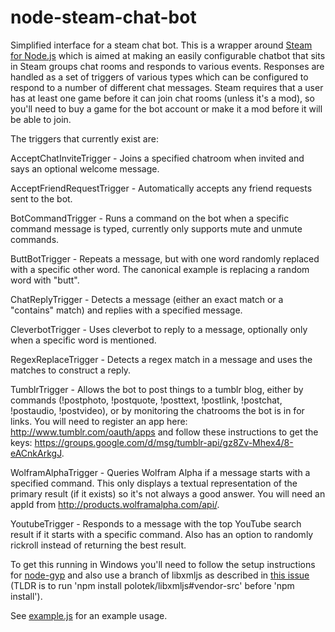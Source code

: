 node-steam-chat-bot
===================

Simplified interface for a steam chat bot. This is a wrapper around [Steam for Node.js](https://github.com/seishun/node-steam) which is aimed at making an easily configurable chatbot that sits in Steam groups chat rooms and responds to various events. Responses are handled as a set of triggers of various types which can be configured to respond to a number of different chat messages. Steam requires that a user has at least one game before it can join chat rooms (unless it's a mod), so you'll need to buy a game for the bot account or make it a mod before it will be able to join.

The triggers that currently exist are:

AcceptChatInviteTrigger - Joins a specified chatroom when invited and says an optional welcome message.

AcceptFriendRequestTrigger - Automatically accepts any friend requests sent to the bot.

BotCommandTrigger - Runs a command on the bot when a specific command message is typed, currently only supports mute and unmute commands.

ButtBotTrigger - Repeats a message, but with one word randomly replaced with a specific other word. The canonical example is replacing a random word with "butt".

ChatReplyTrigger - Detects a message (either an exact match or a "contains" match) and replies with a specified message.

CleverbotTrigger - Uses cleverbot to reply to a message, optionally only when a specific word is mentioned.

RegexReplaceTrigger - Detects a regex match in a message and uses the matches to construct a reply.

TumblrTrigger - Allows the bot to post things to a tumblr blog, either by commands (!postphoto, !postquote, !posttext, !postlink, !postchat, !postaudio, !postvideo), or by monitoring the chatrooms the bot is in for links. You will need to register an app here: http://www.tumblr.com/oauth/apps and follow these instructions to get the keys: https://groups.google.com/d/msg/tumblr-api/gz8Zv-Mhex4/8-eACnkArkgJ.

WolframAlphaTrigger - Queries Wolfram Alpha if a message starts with a specified command. This only displays a textual representation of the primary result (if it exists) so it's not always a good answer. You will need an appId from http://products.wolframalpha.com/api/.

YoutubeTrigger - Responds to a message with the top YouTube search result if it starts with a specific command. Also has an option to randomly rickroll instead of returning the best result.

To get this running in Windows you'll need to follow the setup instructions for [node-gyp](https://github.com/TooTallNate/node-gyp#installation) and also use a branch of libxmljs as described in [this issue](https://github.com/polotek/libxmljs/issues/176) (TLDR is to run 'npm install polotek/libxmljs#vendor-src' before 'npm install').

See [example.js](https://github.com/bonnici/node-steam-chat-bot/blob/master/example.js) for an example usage.